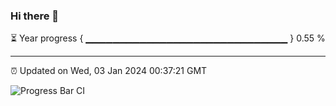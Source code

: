 ### Hi there 👋

⏳ Year progress { ▁▁▁▁▁▁▁▁▁▁▁▁▁▁▁▁▁▁▁▁▁▁▁▁▁▁▁▁▁▁ } 0.55 %

---

⏰ Updated on Wed, 03 Jan 2024 00:37:21 GMT

![Progress Bar CI](https://github.com/Shyam-Makwana/GitHub-Actions-Demo/workflows/Progress%20Bar%20CI/badge.svg)
